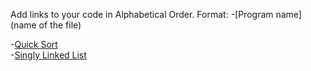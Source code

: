Add links to your code in Alphabetical Order.
Format:
-[Program name](name of the file)

-[Quick Sort](quick_sort.java)     
-[Singly Linked List](SList.java)
